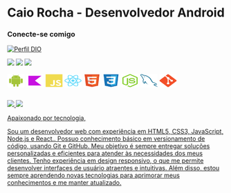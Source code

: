 # Caio Rocha - Desenvolvedor Android
 ### Conecte-se comigo
[![Perfil DIO](https://img.shields.io/badge/-Meu%20Perfil%20na%20DIO-8a2be2?style=for-the-badge)](https://www.dio.me/users/CaioRocha_dev)  
<div>
   <a href="https://www.linkedin.com/in/devcaiorocha" target="_blank"><img src="https://img.shields.io/badge/-LinkedIn-%230077B5?style=for-the-badge&logo=linkedin&logoColor=white" target="_blank"></a> 
  <a href="https://instagram.com/caiorochadev" target="_blank"><img src="https://img.shields.io/badge/-Instagram-%23E4405F?style=for-the-badge&logo=instagram&logoColor=white" target="_blank"></a>
  <a href = "mailto:dev.caiorocha@gmail.com"><img src="https://img.shields.io/badge/-Gmail-FF6347?style=for-the-badge&logo=gmail&logoColor=white" target="_blank"></a>



<div style="display: inline_block"><br>
  <img align="center" alt="caio-android" height="30" width="40" src="https://raw.githubusercontent.com/devicons/devicon/master/icons/android/android-plain.svg">
 <img align="center" alt="caio-kt" height="30" width="40" src="https://raw.githubusercontent.com/devicons/devicon/master/icons/kotlin/kotlin-plain.svg">
  <img align="center" alt="caio-Js" height="30" width="40" src="https://raw.githubusercontent.com/devicons/devicon/master/icons/javascript/javascript-plain.svg">
  <img align="center" alt="caio-React" height="30" width="40" src="https://raw.githubusercontent.com/devicons/devicon/master/icons/react/react-original.svg">
  <img align="center" alt="caio-HTML" height="30" width="40" src="https://raw.githubusercontent.com/devicons/devicon/master/icons/html5/html5-original.svg">
  <img align="center" alt="caio-CSS" height="30" width="40" src="https://raw.githubusercontent.com/devicons/devicon/master/icons/css3/css3-original.svg">
  <img align="center" alt="caio-nodeJS" height="30" width="40" src="https://raw.githubusercontent.com/devicons/devicon/1119b9f84c0290e0f0b38982099a2bd027a48bf1/icons/nodejs/nodejs-original.svg">
  <img align="center" alt="caio-nodeJS" height="30" width="40" src="https://raw.githubusercontent.com/devicons/devicon/1119b9f84c0290e0f0b38982099a2bd027a48bf1/icons/mysql/mysql-original.svg">
  <img align="center" alt="caio-nodeJS" height="30" width="40" src="https://raw.githubusercontent.com/devicons/devicon/1119b9f84c0290e0f0b38982099a2bd027a48bf1/icons/git/git-original.svg">
</div>

   ##
<div>
  <a href="https://github.com/caiorochadev">
  <img height="140em" src="https://github-readme-stats.vercel.app/api?username=caiorochadev&show_icons=true&theme=highcontrast&include_all_commits=true&count_private=true"/>
  <img height="140em" src="https://github-readme-stats.vercel.app/api/top-langs/?username=caiorochadev&layout=compact&langs_count=7&theme=highcontrast"/>
</div>


 
  
</div>


Apaixonado por tecnologia,

Sou um desenvolvedor web com experiência em HTML5, CSS3, JavaScript, Node.js e React.. 
Possuo conhecimento básico em versionamento de código, usando Git e GitHub. Meu objetivo é sempre entregar soluções personalizadas e eficientes para atender às necessidades dos meus clientes.
Tenho experiência em design responsivo, o que me permite desenvolver interfaces de usuário atraentes e intuitivas. Além disso, estou sempre aprendendo novas tecnologias para aprimorar meus conhecimentos e me manter atualizado.


